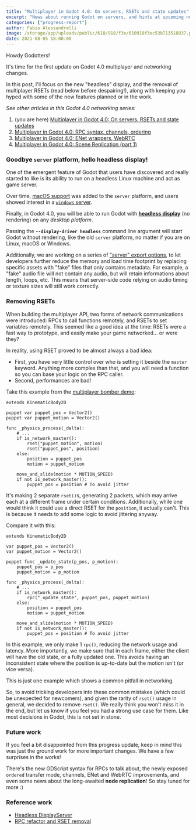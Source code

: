```yaml
---
title: "Multiplayer in Godot 4.0: On servers, RSETs and state updates"
excerpt: "News about running Godot on servers, and hints at upcoming networking changes in Godot 4.0."
categories: ["progress-report"]
author: Fabio Alessandrelli
image: /storage/app/uploads/public/610/918/f3e/610918f3ec53b713518837.png
date: 2021-08-05 18:00:00
---
```


Howdy Godotters!

It's time for the first update on Godot 4.0 multiplayer and networking changes.

In this post, I'll focus on the new "headless" display, and the removal of multiplayer RSETs (read below before despairing!), along with keeping you hyped with some of the new features planned or in the work.

*See other articles in this Godot 4.0 networking series:*

1. (you are here) [Multiplayer in Godot 4.0: On servers, RSETs and state updates](https://godotengine.org/article/multiplayer-changes-godot-4-0-report-1)
2. [Multiplayer in Godot 4.0: RPC syntax, channels, ordering](https://godotengine.org/article/multiplayer-changes-godot-4-0-report-2)
3. [Multiplayer in Godot 4.0: ENet wrappers, WebRTC](https://godotengine.org/article/multiplayer-changes-godot-4-0-report-3)
4. [Multiplayer in Godot 4.0: Scene Replication (part 1)](https://godotengine.org/article/multiplayer-changes-godot-4-0-report-4)

### Goodbye `server` platform, hello headless display!

One of the emergent feature of Godot that users have discovered and really started to like is its ability to run on a headless Linux machine and act as game server.

Over time, [macOS support](https://github.com/godotengine/godot/pull/23279) was added to the `server` platform, and users showed interest in a [`windows` server](https://github.com/godotengine/godot/issues/6059).

Finally, in Godot 4.0, you will be able to run Godot with [**headless display**](https://github.com/godotengine/godot/pull/49074) (no rendering) on any *desktop platform*.

Passing the **`--display-driver headless`** command line argument will start Godot without rendering, like the old `server` platform, no matter if you are on Linux, macOS or Windows.

Additionally, we are working on a series of ["server" export options](https://github.com/godotengine/godot-proposals/issues/2756), to let developers further reduce the memory and load time footprint by replacing specific assets with "fake" files that only contains metadata. For example, a "fake" audio file will not contain any audio, but will retain informations about length, loops, etc. This means that server-side code relying on audio timing or texture sizes will still work correctly.

### Removing RSETs

When building the multiplayer API, two forms of network communications were introduced: RPCs to call functions remotely, and RSETs to set variables remotely. This seemed like a good idea at the time: RSETs were a fast way to prototype, and easily make your game networked… or were they?

In reality, using RSET proved to be almost always a bad idea:

- First, you have very little control over who is setting it beside the `master` keyword. Anything more complex than that, and you will need a function so you can base your logic on the RPC caller.
- Second, performances are bad!

Take this example from the [multiplayer bomber demo](https://github.com/godotengine/godot-demo-projects/tree/master/networking/multiplayer_bomber):

```gdscript
extends KinematicBody2D

puppet var puppet_pos = Vector2()
puppet var puppet_motion = Vector2()

func _physics_process(_delta):
    # ...
    if is_network_master():
        rset("puppet_motion", motion)
        rset("puppet_pos", position)
    else:
        position = puppet_pos
        motion = puppet_motion

    move_and_slide(motion * MOTION_SPEED)
    if not is_network_master():
        puppet_pos = position # To avoid jitter
```

It's making 2 separate `rset()`s, generating 2 packets, which may arrive each at a different frame under certain conditions. Additionally, while one would think it could use a direct RSET for the `position`, it actually can't. This is because it needs to add some logic to avoid jittering anyway.

Compare it with this:

```gdscript
extends KinematicBody2D

var puppet_pos = Vector2()
var puppet_motion = Vector2()

puppet func _update_state(p_pos, p_motion):
    puppet_pos = p_pos
    puppet_motion = p_motion

func _physics_process(_delta):
    # ...
    if is_network_master():
        rpc("_update_state", puppet_pos, puppet_motion)
    else:
        position = puppet_pos
        motion = puppet_motion

    move_and_slide(motion * MOTION_SPEED)
    if not is_network_master():
        puppet_pos = position # To avoid jitter
```

In this example, we only make 1 `rpc()`, reducing the network usage and latency. More importantly, we make sure that in each frame, either the client will have the old state, or a fully updated one. This avoids having an inconsistent state where the position is up-to-date but the motion isn't (or vice versa).

This is just one example which shows a common pitfall in networking.

So, to avoid tricking developers into these common mistakes (which could be unexpected for newcomers), and given the rarity of `rset()` usage in general, we decided to remove `rset()`. We really think you won't miss it in the end, but let us know if you feel you had a strong use case for them. Like most decisions in Godot, this is not set in stone.

### Future work

If you feel a bit disappointed from this progress update, keep in mind this was just the ground work for more important changes. We have a few surprises in the works!

There's the new GDScript syntax for RPCs to talk about, the newly exposed `ordered` transfer mode, channels, ENet and WebRTC improvements, and even some news about the long-awaited **node replication**! So stay tuned for more :)

### Reference work

- [Headless DisplayServer](https://github.com/godotengine/godot/pull/49074)
- [RPC refactor and RSET removal](https://github.com/godotengine/godot/pull/49221)
